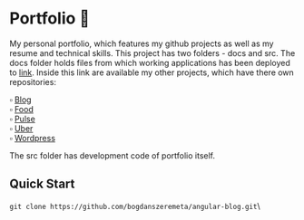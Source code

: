 # Portfolio :man:

My personal portfolio, which features my github projects as well as my resume and technical skills.
This project has two folders - docs and src. 
The docs folder holds files from which working applications has been deployed to [link](https://bogdanszeremeta.github.io/). Inside this link are available my other projects, which have there own repositories:

:white_small_square: [Blog](https://github.com/bogdanszeremeta/angular-blog)\
:white_small_square: [Food](https://github.com/bogdanszeremeta/food)\
:white_small_square: [Pulse](https://github.com/bogdanszeremeta/pulse)\
:white_small_square: [Uber](https://github.com/bogdanszeremeta/uber)\
:white_small_square: [Wordpress](https://github.com/bogdanszeremeta/Wordpress)

The src folder has development code of portfolio itself.

## Quick Start
```git clone https://github.com/bogdanszeremeta/angular-blog.git```\
